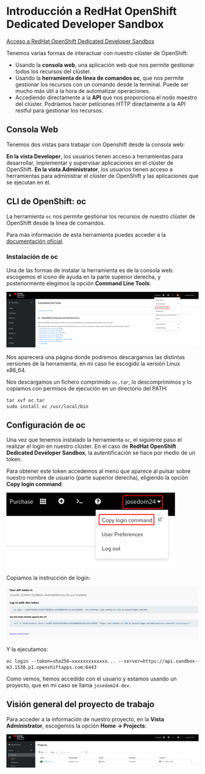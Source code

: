 # Introducción a  RedHat OpenShift Dedicated Developer Sandbox

[Acceso a RedHat OpenShift Dedicated Developer Sandbox](https://developers.redhat.com/developer-sandbox)

Tenemos varias formas de interactuar con nuestro clúster de OpenShift:

* Usando la **consola web**, una aplicación web que nos permite gestionar todos los recursos del clúster.
* Usando la **herramienta de línea de comandos oc**, que nos permite gestionar los recursos con un comando desde la terminal. Puede ser mucho más útil a la hora de automatizar operaciones.
* Accediendo directamente a la **API** que nos proporciona el nodo maestro del clúster. Podríamos hacer peticiones HTTP directamente a la API restful para gestionar los recursos.

## Consola Web

Tenemos dos vistas para trabajar con Openshift desde la consola web:

**En la vista Developer**, los usuarios tienen acceso a herramientas para desarrollar, implementar y supervisar aplicaciones en el clúster de OpenShift.
**En la vista Administrator**, los usuarios tienen acceso a herramientas para administrar el clúster de OpenShift y las aplicaciones que se ejecutan en él. 

## CLI de OpenShift: oc

La herramienta `oc` nos permite gestionar los recursos de nuestro clúster de OpenShift desde la línea de comandos.

Para más información de esta herramienta puedes acceder a la [documentación oficial](https://docs.openshift.com/container-platform/4.12/cli_reference/openshift_cli/getting-started-cli.html).

### Instalación de oc

Una de las formas de instalar la herramienta es de la consola web: escogemos el icono de ayuda en la parte superior derecha, y posteriormente elegimos la opción **Command Line Tools**:

![oc](../../curso1/modulo2/img/oc.png)

Nos aparecerá una página donde podremos descargarnos las distintas versiones de la herramienta, en mi caso he escogido la versión Linux x86_64.

Nos descargamos un fichero comprimido `oc.tar`, lo descomprimimos y lo copiamos con permisos de ejecución en un directorio del PATH:

    tar xvf oc.tar
    sudo install oc /usr/local/bin

## Configuración de oc

Una vez que tenemos instalado la herramienta `oc`, el siguiente paso el realizar el login en nuestro clúster. En el caso de **RedHat OpenShift Dedicated Developer Sandbox**, la autentificación se hace por medio de un token.

Para obtener este token accedemos al menú que aparece al pulsar sobre nuestro nombre de usuario (parte superior derecha), eligiendo la opción **Copy login command**:

![oc](../../curso1/modulo2/img/oclogin1.png)

Copiamos la instrucción de login:

![oc](../../curso1/modulo2/img/oclogin2.png)

Y la ejecutamos:

    oc login --token=sha256~xxxxxxxxxxxxx... --server=https://api.sandbox-m3.1530.p1.openshiftapps.com:6443

Como vemos, hemos accedido con el usuario y estamos usando un proyecto, que en mi caso se llama `josedom24-dev`.

## Visión general del proyecto de trabajo

Para acceder a la información de nuestro proyecto, en la **Vista Administrator**, escogemos la opción **Home -> Projects**:

![Proyecto](../../curso1/modulo2/img/proyecto1.png)